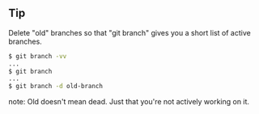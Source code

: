 ## Tip

Delete "old" branches so that "git branch" gives you a short list of active
branches.

```bash
$ git branch -vv
...
$ git branch
...
$ git branch -d old-branch
```

note:
Old doesn't mean dead. Just that you're not actively working on it.

